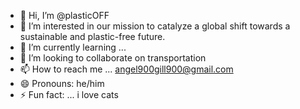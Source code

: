 - 👋 Hi, I’m @plasticOFF 
- 👀 I’m interested in our mission to catalyze a global shift towards a sustainable and plastic-free future.
- 🌱 I’m currently learning ...
- 💞️ I’m looking to collaborate on transportation 
- 📫 How to reach me ... angel900gill900@gmail.com
- 😄 Pronouns: he/him
- ⚡ Fun fact: ... i love cats

<!---
plasticOFF/plasticOFF is a ✨ special ✨ repository because its `README.md` (this file) appears on your GitHub profile.
You can click the Preview link to take a look at your changes.
--->
